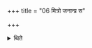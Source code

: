 +++
title = "06 मित्रो जनान्प्र स"

+++

<details><summary>थिते</summary>

मित्रो जनान्प्र स मित्रेति भक्षयित्वा नाभिदेशानभिमृशन्ते ६
</details>
